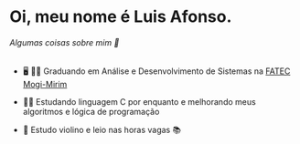 # Oi, meu nome é Luis Afonso.

###### Algumas coisas sobre mim :eyes:

- :desktop_computer: :man_student: Graduando em Análise e Desenvolvimento de Sistemas na [FATEC Mogi-Mirim](https://fatecmm.edu.br/)

- :man_technologist: Estudando linguagem C por enquanto e melhorando meus algoritmos e lógica de programação

- :violin: Estudo violino e leio nas horas vagas :books:

  

